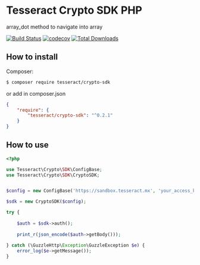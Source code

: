 # Tesseract Crypto SDK PHP

array_dot method to navigate into array

[![Build Status](https://travis-ci.org/00F100/array_dot.svg?branch=master)](https://travis-ci.org/00F100/array_dot) [![codecov](https://codecov.io/gh/00F100/array_dot/branch/master/graph/badge.svg)](https://codecov.io/gh/00F100/array_dot) [![Total Downloads](https://poser.pugx.org/00F100/array_dot/downloads)](https://packagist.org/packages/00F100/array_dot)

## How to install

Composer:

```sh
$ composer require tesseract/crypto-sdk
```

or add in composer.json

```json
{
    "require": {
        "tesseract/crypto-sdk": "^0.2.1"
    }
}
```

## How to use

```php
<?php

use Tesseract\Crypto\SDK\ConfigBase;
use Tesseract\Crypto\SDK\CryptoSDK;


$config = new ConfigBase('https://sandbox.tesseract.mx', 'your_access_key_id', 'your_secret_access_key');

$sdk = new CryptoSDK($config);

try {
    
    $auth = $sdk->auth();
    
    print_r(json_encode($auth->getBody()));
    
} catch (\GuzzleHttp\Exception\GuzzleException $e) {
    error_log($e->getMessage());
}

```